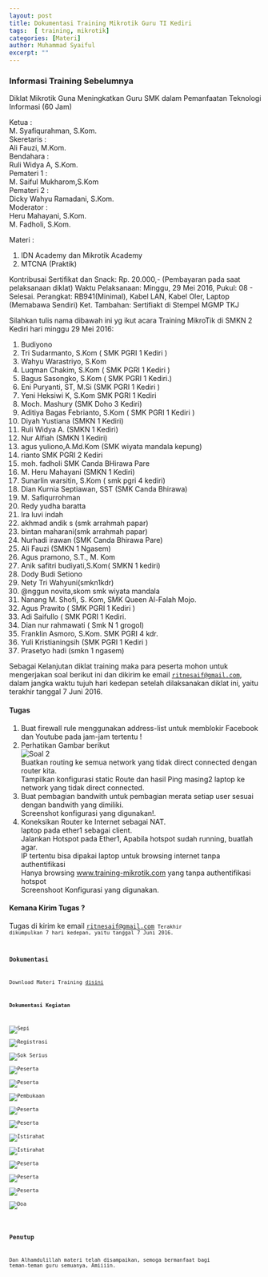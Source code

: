 ```yaml
---
layout: post
title: Dokumentasi Training Mikrotik Guru TI Kediri
tags:  [ training, mikrotik]
categories: [Materi]
author: Muhammad Syaiful
excerpt: ""
---
```


### Informasi Training Sebelumnya

Diklat Mikrotik Guna Meningkatkan Guru SMK dalam Pemanfaatan Teknologi Informasi (60 Jam)

Ketua		: <br>M. Syafiqurahman, S.Kom.<br>
Skeretaris	: <br>Ali Fauzi, M.Kom.<br>
Bendahara	: <br>Ruli Widya A, S.Kom.<br>
Pemateri 1	: <br>M. Saiful Mukharom,S.Kom<br>
Pemateri 2	: <br>Dicky Wahyu Ramadani, S.Kom.<br>
Moderator	: <br>Heru Mahayani, S.Kom.<br>
		      M. Fadholi, S.Kom.

Materi	:<br>
1. IDN Academy dan Mikrotik Academy<br>
2. MTCNA (Praktik)

Kontribusai Sertifikat dan Snack: Rp. 20.000,- (Pembayaran pada saat pelaksanaan diklat)
Waktu Pelaksanaan: Minggu, 29 Mei 2016, Pukul: 08 - Selesai.
Perangkat: RB941(Minimal), Kabel LAN, Kabel Oler, Laptop (Memabawa Sendiri)
Ket. Tambahan: Sertifiakt di Stempel MGMP TKJ

Silahkan tulis nama dibawah ini yg ikut acara Training MikroTik di SMKN 2 Kediri hari minggu 29 Mei 2016:

1. Budiyono
2. Tri Sudarmanto, S.Kom ( SMK PGRI 1 Kediri )
3. Wahyu Warastriyo, S.Kom
4. Luqman Chakim, S.Kom ( SMK PGRI 1 Kediri )
5. Bagus Sasongko, S.Kom ( SMK PGRI 1 Kediri.)
6. Eni Puryanti, ST, M.Si (SMK PGRI 1 Kediri )
7. Yeni Heksiwi K, S.Kom SMK PGRI 1 Kediri
8. Moch. Mashury (SMK Doho 3 Kediri)
9. Aditiya Bagas Febrianto, S.Kom ( SMK PGRI 1 Kediri )
10. Diyah Yustiana (SMKN 1 Kediri)
11. Ruli Widya A. (SMKN 1 Kediri)
12. Nur Alfiah (SMKN 1 Kediri)
13. agus yuliono,A.Md.Kom (SMK wiyata mandala kepung)
14. rianto SMK PGRI 2 Kediri
15. moh. fadholi SMK Canda BHirawa Pare
16. M. Heru Mahayani (SMKN 1 Kediri)
17. Sunarlin warsitin, S.Kom ( smk pgri 4 kediri)
18. Dian Kurnia Septiawan, SST (SMK Canda Bhirawa)
19. M. Safiqurrohman
20. Redy yudha baratta
21. Ira luvi indah
22. akhmad andik s (smk arrahmah papar)
23. bintan maharani(smk arrahmah papar)
24. Nurhadi irawan (SMK Canda Bhirawa Pare)
25. Ali Fauzi (SMKN 1 Ngasem)
26. Agus pramono, S.T., M. Kom
27. Anik safitri budiyati,S.Kom( SMKN 1 kediri)
28. Dody Budi Setiono
29. Nety Tri Wahyuni(smkn1kdr)
30. @nggun novita,skom smk wiyata mandala
31. Nanang M. Shofi, S. Kom, SMK Queen Al-Falah Mojo.                                                                                      
32. Agus Prawito ( SMK PGRI 1 Kediri )                                                    
33. Adi Saifullo ( SMK PGRI 1 Kediri.
34. Dian nur rahmawati ( Smk N 1 grogol)
35. Franklin Asmoro, S.Kom. SMK PGRI 4 kdr.                           
36. Yuli Kristianingsih (SMK PGRI 1 Kediri )
37. Prasetyo hadi (smkn 1 ngasem)


Sebagai Kelanjutan diklat training maka para peserta mohon untuk mengerjakan soal berikut ini dan dikirim ke email <code>ritnesaif@gmail.com</code>, dalam jangka waktu tujuh hari kedepan setelah dilaksanakan diklat ini, yaitu terakhir tanggal 7 Juni 2016.

#### Tugas 
1. Buat firewall rule menggunakan address-list untuk memblokir Facebook dan Youtube pada jam-jam tertentu !
2. Perhatikan Gambar berikut<br> ![Soal 2](/myblog/assets/images/soal-2.png) <br> Buatkan routing ke semua network yang tidak direct connected dengan router kita. <br> Tampilkan konfigurasi static Route dan hasil Ping masing2 laptop ke network yang tidak direct connected.
3. Buat pembagian bandwith untuk pembagian merata setiap user sesuai dengan bandwith yang dimiliki. <br> Screenshot konfigurasi yang digunakan!.
4. Koneksikan Router ke Internet sebagai NAT. <br> laptop pada ether1 sebagai client. <br>Jalankan Hotspot pada Ether1, Apabila hotspot sudah running, buatlah agar. <br> IP tertentu bisa dipakai laptop untuk browsing internet tanpa authentifikasi <br> Hanya browsing www.training-mikrotik.com yang tanpa authentifikasi hotspot <br> Screenshoot Konfigurasi yang digunakan.

#### Kemana Kirim Tugas ?
Tugas di kirim ke email <code>ritnesaif@gmail.com<code> Terakhir dikumpulkan 7 hari kedepan, yaitu tanggal 7 Juni 2016.

### Dokumentasi
Download Materi Training [disini](/myblog/assets/files/materi-trainning.rar)

#### Dokumentasi Kegiatan
![Sepi](/myblog/assets/images/smkn2/sepi.JPG)<br><br>![Registrasi](/myblog/assets/images/smkn2/registrasi.JPG)<br><br>![Sok Serius](/myblog/assets/images/smkn2/pemateri.JPG)<br><br>![Peserta](/myblog/assets/images/smkn2/peserta6.JPG)<br><br>![Peserta](/myblog/assets/images/smkn2/peserta4.JPG)<br><br>![Pembukaan](/myblog/assets/images/smkn2/pembukaan.JPG)<br><br>![Peserta](/myblog/assets/images/smkn2/peserta3.JPG)<br><br>![Peserta](/myblog/assets/images/smkn2/pemanasan.JPG)<br><br>![Istirahat](/myblog/assets/images/smkn2/ishoma2.JPG)<br><br>![Istirahat](/myblog/assets/images/smkn2/ishoma1.JPG)<br><br>![Peserta](/myblog/assets/images/smkn2/peserta1.JPG)<br><br>![Peserta](/myblog/assets/images/smkn2/peserta5.JPG)<br><br>![Peserta](/myblog/assets/images/smkn2/peserta2.JPG)<br><br>![Doa](/myblog/assets/images/smkn2/doa.JPG)<br><br>

### Penutup
Dan Alhamdulillah materi telah disampaikan, semoga bermanfaat bagi teman-teman guru semuanya, Amiiiin.
